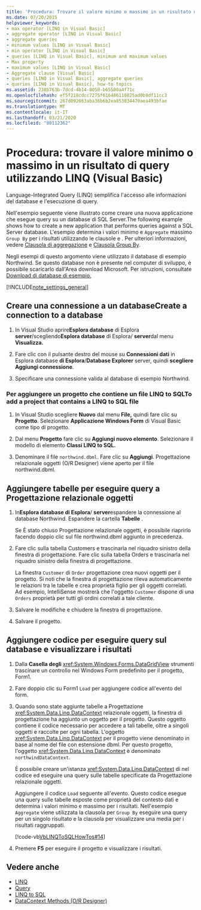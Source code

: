 ```yaml
---
title: 'Procedura: Trovare il valore minimo o massimo in un risultato di query usando LINQ'
ms.date: 07/20/2015
helpviewer_keywords:
- max operator [LINQ in Visual Basic]
- aggregate operator [LINQ in Visual Basic]
- aggregate queries
- minimum values [LINQ in Visual Basic]
- min operator [LINQ in Visual Basic]
- queries [LINQ in Visual Basic], minimum and maximum values
- Max property
- maximum values [LINQ in Visual Basic]
- Aggregate clause [Visual Basic]
- queries [LINQ in Visual Basic], aggregate queries
- queries [LINQ in Visual Basic], how-to topics
ms.assetid: 238b763b-7dcd-4b14-8050-b65500a4f71c
ms.openlocfilehash: ef5f218cdcc7275f616486110825ad0b9df11cc3
ms.sourcegitcommit: 267d092663aba36b6b2ea853034470aea493bfae
ms.translationtype: MT
ms.contentlocale: it-IT
ms.lasthandoff: 03/21/2020
ms.locfileid: "80112362"
---
```

# <a name="how-to-find-the-minimum-or-maximum-value-in-a-query-result-by-using-linq-visual-basic"></a>Procedura: trovare il valore minimo o massimo in un risultato di query utilizzando LINQ (Visual Basic)
Language-Integrated Query (LINQ) semplifica l'accesso alle informazioni del database e l'esecuzione di query.  
  
 Nell'esempio seguente viene illustrato come creare una nuova applicazione che esegue query su un database di SQL Server.The following example shows how to create a new application that performs queries against a SQL Server database. L'esempio determina i valori minimo e `Aggregate` massimo `Group By` per i risultati utilizzando le clausole e . Per ulteriori informazioni, vedere [Clausola di aggregazione](../../../../visual-basic/language-reference/queries/aggregate-clause.md) e [Clausola Group By](../../../../visual-basic/language-reference/queries/group-by-clause.md).  
  
 Negli esempi di questo argomento viene utilizzato il database di esempio Northwind. Se questo database non è presente nel computer di sviluppo, è possibile scaricarlo dall'Area download Microsoft. Per istruzioni, consultate [Download di database di esempio.](../../../../framework/data/adonet/sql/linq/downloading-sample-databases.md)  
  
[!INCLUDE[note_settings_general](~/includes/note-settings-general-md.md)]  
  
## <a name="create-a-connection-to-a-database"></a>Creare una connessione a un databaseCreate a connection to a database  
  
1. In Visual Studio aprire**Esplora database** di Esplora **server**/scegliendo**Esplora database** di Esplora/ **server**dal menu **Visualizza.**  
  
2. Fare clic con il pulsante destro del mouse su **Connessioni dati** in Esplora database **di Esplora**/**Database Explorer** server, quindi **scegliere Aggiungi connessione**.  
  
3. Specificare una connessione valida al database di esempio Northwind.  
  
### <a name="to-add-a-project-that-contains-a-linq-to-sql-file"></a>Per aggiungere un progetto che contiene un file LINQ to SQLTo add a project that contains a LINQ to SQL file  
  
1. In Visual Studio scegliere **Nuovo** dal menu **File,** quindi fare clic su **Progetto**. Selezionare **Applicazione Windows Form** di Visual Basic come tipo di progetto.  
  
2. Dal menu **Progetto** fare clic su **Aggiungi nuovo elemento**. Selezionare il modello di elemento **Classi LINQ to SQL.**  
  
3. Denominare il file `northwind.dbml`. Fare clic su **Aggiungi**. Progettazione relazionale oggetti (O/R Designer) viene aperto per il file northwind.dbml.  
  
## <a name="add-tables-to-query-to-the-or-designer"></a>Aggiungere tabelle per eseguire query a Progettazione relazionale oggetti  
  
1. In**Esplora database di Esplora**/ **server**espandere la connessione al database Northwind. Espandere la cartella **Tabelle** .  
  
     Se È stato chiuso Progettazione relazionale oggetti, è possibile riaprirlo facendo doppio clic sul file northwind.dbml aggiunto in precedenza.  
  
2. Fare clic sulla tabella Customers e trascinarla nel riquadro sinistro della finestra di progettazione. Fare clic sulla tabella Orders e trascinarla nel riquadro sinistro della finestra di progettazione.  
  
     La finestra `Customer` di `Order` progettazione crea nuovi oggetti per il progetto. Si noti che la finestra di progettazione rileva automaticamente le relazioni tra le tabelle e crea proprietà figlio per gli oggetti correlati. Ad esempio, IntelliSense mostrerà che l'oggetto `Customer` dispone di una `Orders` proprietà per tutti gli ordini correlati a tale cliente.  
  
3. Salvare le modifiche e chiudere la finestra di progettazione.  
  
4. Salvare il progetto.  
  
## <a name="add-code-to-query-the-database-and-display-the-results"></a>Aggiungere codice per eseguire query sul database e visualizzare i risultati  
  
1. Dalla **Casella degli** <xref:System.Windows.Forms.DataGridView> strumenti trascinare un controllo nel Windows Form predefinito per il progetto, Form1.  
  
2. Fare doppio clic su Form1 `Load` per aggiungere codice all'evento del form.  
  
3. Quando sono state aggiunte tabelle a Progettazione <xref:System.Data.Linq.DataContext> relazionale oggetti, la finestra di progettazione ha aggiunto un oggetto per il progetto. Questo oggetto contiene il codice necessario per accedere a tali tabelle, oltre a singoli oggetti e raccolte per ogni tabella. L'oggetto <xref:System.Data.Linq.DataContext> per il progetto viene denominato in base al nome del file con estensione dbml. Per questo progetto, l'oggetto <xref:System.Data.Linq.DataContext> è denominato `northwindDataContext`.  
  
     È possibile creare un'istanza <xref:System.Data.Linq.DataContext> di nel codice ed eseguire una query sulle tabelle specificate da Progettazione relazionale oggetti.  
  
     Aggiungere il codice `Load` seguente all'evento. Questo codice esegue una query sulle tabelle esposte come proprietà del contesto dati e determina i valori minimo e massimo per i risultati. Nell'esempio `Aggregate` viene utilizzata la clausola per `Group By` eseguire una query per un singolo risultato e la clausola per visualizzare una media per i risultati raggruppati.  
  
     [!code-vb[VbLINQToSQLHowTos#14](~/samples/snippets/visualbasic/VS_Snippets_VBCSharp/VbLINQtoSQLHowTos/VB/Form7.vb#14)]  
  
4. Premere **F5** per eseguire il progetto e visualizzare i risultati.  
  
## <a name="see-also"></a>Vedere anche

- [LINQ](../../../../visual-basic/programming-guide/language-features/linq/index.md)
- [Query](../../../../visual-basic/language-reference/queries/index.md)
- [LINQ to SQL](../../../../framework/data/adonet/sql/linq/index.md)
- [DataContext Methods (O/R Designer)](/visualstudio/data-tools/datacontext-methods-o-r-designer)
